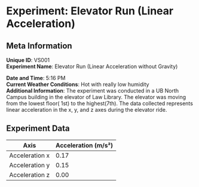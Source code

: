# Experiment: Elevator Run (Linear Acceleration)

## Meta Information

**Unique ID**: VS001  
**Experiment Name**: Elevator Run (Linear Acceleration without Gravity)  

**Date and Time**: 5:16 PM  
**Current Weather Conditions**: Hot with really low humidity  
**Additional Information**: The experiment was conducted in a UB North Campus building in the elevator of Law Library. The elevator was moving from the lowest floor( 1st) to the highest(7th). The data collected represents linear acceleration in the x, y, and z axes during the elevator ride.

## Experiment Data

| Axis          | Acceleration (m/s²) |
|---------------|---------------------|
| Acceleration x| 0.17                |
| Acceleration y| 0.15                |
| Acceleration z| 0.00                |
